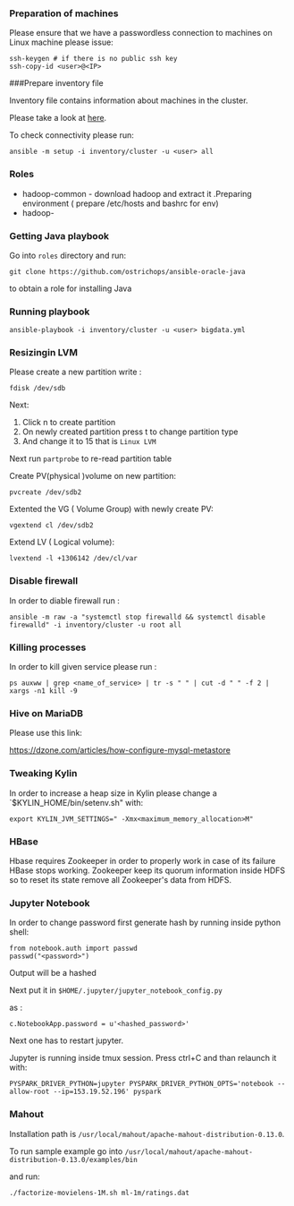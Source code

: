 ### Preparation of machines

Please ensure that we have a passwordless connection to machines on Linux machine please issue:

```
ssh-keygen # if there is no public ssh key
ssh-copy-id <user>@<IP>
```




###Prepare inventory file

Inventory file contains information about machines in the cluster.

Please take a look at [here](http://docs.ansible.com/ansible/intro_inventory.html).

To check connectivity please run:

```
ansible -m setup -i inventory/cluster -u <user> all
```


### Roles

- hadoop-common - download hadoop and extract it .Preparing environment ( prepare /etc/hosts and bashrc for env)
- hadoop-


### Getting Java playbook

Go into `roles` directory and run:
```
git clone https://github.com/ostrichops/ansible-oracle-java
```

to obtain a role for installing Java

### Running playbook



```
ansible-playbook -i inventory/cluster -u <user> bigdata.yml
```


### Resizingin LVM

Please create a new partition write :

```
fdisk /dev/sdb
```

Next:
1. Click n to create partition
2. On newly created partition press t to change partition type
3. And change it to 15 that is `Linux LVM`

Next run `partprobe` to re-read partition table

Create PV(physical )volume on new partition:

```
pvcreate /dev/sdb2
```

Extented the VG ( Volume Group) with newly create PV:

```
vgextend cl /dev/sdb2
```

Extend LV ( Logical volume):

```
lvextend -l +1306142 /dev/cl/var 
```

### Disable firewall 

In order to diable firewall run :

```
ansible -m raw -a "systemctl stop firewalld && systemctl disable firewalld" -i inventory/cluster -u root all
```


### Killing processes

In order to kill given service please run :

```
ps auxww | grep <name_of_service> | tr -s " " | cut -d " " -f 2 | xargs -n1 kill -9
```

### Hive on MariaDB

Please use this link:

https://dzone.com/articles/how-configure-mysql-metastore 

### Tweaking Kylin

In order to increase a heap size in Kylin please change a `$KYLIN_HOME/bin/setenv.sh" with:
```
export KYLIN_JVM_SETTINGS=" -Xmx<maximum_memory_allocation>M"
```

### HBase

Hbase requires Zookeeper in order to properly work in case of its failure HBase stops working.
Zookeeper keep its quorum information inside HDFS so to reset its state remove all Zookeeper's data from HDFS.

### Jupyter Notebook

In order to change password first generate hash by running inside python shell:
```
from notebook.auth import passwd
passwd("<password>")
```

Output will be a hashed <password>

Next put it in `$HOME/.jupyter/jupyter_notebook_config.py`

as :
```
c.NotebookApp.password = u'<hashed_password>'
```

Next one has to restart jupyter.

Jupyter is running inside tmux session. Press ctrl+C and than relaunch it with:
```
PYSPARK_DRIVER_PYTHON=jupyter PYSPARK_DRIVER_PYTHON_OPTS='notebook --allow-root --ip=153.19.52.196' pyspark
```
### Mahout

Installation path is `/usr/local/mahout/apache-mahout-distribution-0.13.0`.

To run sample example go into `/usr/local/mahout/apache-mahout-distribution-0.13.0/examples/bin`

and run:
```
./factorize-movielens-1M.sh ml-1m/ratings.dat
```

